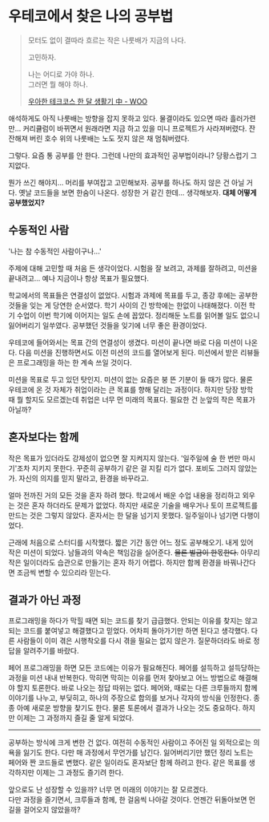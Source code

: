 # 우테코에서 찾은 나의 공부법

> 모터도 없이 결따라 흐르는 작은 나룻배가 지금의 나다.  
> 
> 고민하자.
> 
> 나는 어디로 가야 하나.  
> 그러면 뭘 해야 하나.  
>
> [우아한 테크코스 한 달 생활기 中 - WOO](LEVEL1.md)

애석하게도 아직 나룻배는 방향을 잡지 못하고 있다. 물결이라도 있으면 따라 흘러가련만... 커리큘럼이 바뀌면서 원래라면 지금 하고 있을 미니 프로젝트가 사라져버렸다. 잔잔해져 버린 호수 위의 나룻배는 노도 젓지 않은 채 멈춰버렸다.

그렇다. 요즘 통 공부를 안 한다. 그런데 나만의 효과적인 공부법이라니? 당황스럽기 그지없다.

뭔가 쓰긴 해야지... 머리를 부여잡고 고민해보자. 공부를 하나도 하지 않은 건 아닐 거다. 옛날 코드들을 보면 한숨이 나온다. 성장한 거 같긴 한데... 생각해보자. **대체 어떻게 공부했었지?**

## 수동적인 사람

'나는 참 수동적인 사람이구나...'

주제에 대해 고민할 때 처음 든 생각이었다. 시험을 잘 보려고, 과제를 잘하려고, 미션을 끝내려고... 예나 지금이나 항상 목표가 필요했다.

학교에서의 목표들은 연결성이 없었다. 시험과 과제에 목표를 두고, 종강 후에는 공부한 것들을 잊는 게 당연한 순서였다. 학기 사이의 긴 방학에는 한없이 나태해졌다. 이전 학기 수업이 이번 학기에 이어지는 일도 손에 꼽았다. 정리해둔 노트를 읽어볼 일도 없으니 잃어버리기 일쑤였다. 공부했던 것들을 잊기에 너무 좋은 환경이었다.

우테코에 들어와서는 목표 간의 연결성이 생겼다. 미션이 끝나면 바로 다음 미션이 나온다. 다음 미션을 진행하면서도 이전 미션의 코드를 열어보게 된다. 미션에서 받은 리뷰들은 프로그래밍을 하는 한 계속 쓰일 것이다.

미션을 목표로 두고 있던 탓인지. 미션이 없는 요즘은 붕 뜬 기분이 들 때가 많다. 물론 우테코에 온 것 자체가 취업이라는 큰 목표를 향해 달리는 과정이다. 하지만 당장 방학 때 뭘 할지도 모르겠는데 취업은 너무 먼 미래의 목표다. 필요한 건 눈앞의 작은 목표가 아닐까?

## 혼자보다는 함께

작은 목표가 있더라도 강제성이 없으면 잘 지켜지지 않는다. '일주일에 술 한 번만 마시기'조차 지키지 못한다. 꾸준히 공부하기 같은 걸 지킬 리가 없다. 포비도 그러지 않았는가. 자신의 의지를 믿지 말라고, 환경을 바꾸라고.

얼마 전까진 거의 모든 것을 혼자 하려 했다. 학교에서 배운 수업 내용을 정리하고 외우는 것은 혼자 하더라도 문제가 없었다. 하지만 새로운 기술을 배우거나 토이 프로젝트를 만드는 것은 그렇지 않았다. 혼자서는 한 달을 넘기지 못했다. 일주일이나 넘기면 다행이었다.

근래에 처음으로 스터디를 시작했다. 짧은 기간 동안 어느 정도 공부해오기. 내게 있어 작은 미션이 되었다. 남들과의 약속은 책임감을 실어준다. ~~물론 벌금이 한몫한다.~~ 아무리 작은 일이더라도 습관으로 만들기는 혼자 하기 어렵다. 하지만 함께 환경을 바꿔나간다면 조금씩 변할 수 있으리라 믿는다.

## 결과가 아닌 과정

프로그래밍을 하다가 막힐 때면 되는 코드를 찾기 급급했다. 안되는 이유를 찾지는 않고 되는 코드를 붙여넣고 해결했다고 믿었다. 어차피 돌아가기만 하면 된다고 생각했다. 다른 사람들이 이미 겪은 시행착오를 다시 겪을 필요는 없지 않은가. 질문하더라도 바로 정답을 알려주기를 바랐다.

페어 프로그래밍을 하면 모든 코드에는 이유가 필요해진다. 페어를 설득하고 설득당하는 과정을 미션 내내 반복한다. 막히면 막히는 이유를 먼저 찾아보고 어느 방법으로 해결해야 할지 토론한다. 바로 나오는 정답 따위는 없다. 페어와, 때로는 다른 크루들까지 함께 이야기를 나누고, 부딪히고, 하나의 주장으로 합의를 보거나 각자의 방식을 인정한다. 종종 아예 새로운 방향을 찾기도 한다. 물론 토론에서 결과가 나오는 것도 중요하다. 하지만 이제는 그 과정까지 즐길 줄 알게 되었다.

---

공부하는 방식에 크게 변한 건 없다. 여전히 수동적인 사람이고 주어진 일 외적으로는 의욕을 잃기도 한다. 다만 매 과정에서 무언가를 남긴다. 잃어버리기만 했던 정리 노트는 페어와 짠 코드들로 변했다. 같은 일이라도 혼자보단 함께 하려고 한다. 같은 목표를 생각하지만 이제는 그 과정도 즐기려 한다.

앞으로도 난 성장할 수 있을까? 너무 먼 미래의 이야기는 잘 모르겠다.  
다만 과정을 즐기면서, 크루들과 함께, 한 걸음씩 나아갈 것이다. 언젠간 뒤돌아보면 먼 길을 걸어오지 않았을까?